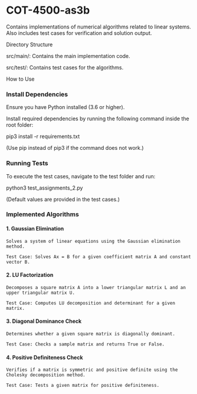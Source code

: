# COT-4500-as3b

Contains implementations of numerical algorithms related to linear systems.
Also includes test cases for verification and solution output.

Directory Structure

  src/main/: Contains the main implementation code.
  
  src/test/: Contains test cases for the algorithms.

How to Use

### Install Dependencies

  Ensure you have Python installed (3.6 or higher).
  
  Install required dependencies by running the following command inside the root folder:
  
  pip3 install -r requirements.txt
  
  (Use pip instead of pip3 if the command does not work.)

### Running Tests

  To execute the test cases, navigate to the test folder and run:
  
  python3 test_assignments_2.py
  
  (Default values are provided in the test cases.)

### Implemented Algorithms

  #### 1. Gaussian Elimination

    Solves a system of linear equations using the Gaussian elimination method.
    
    Test Case: Solves Ax = B for a given coefficient matrix A and constant vector B.
    
  #### 2. LU Factorization

    Decomposes a square matrix A into a lower triangular matrix L and an upper triangular matrix U.
    
    Test Case: Computes LU decomposition and determinant for a given matrix.

  #### 3. Diagonal Dominance Check

    Determines whether a given square matrix is diagonally dominant.
    
    Test Case: Checks a sample matrix and returns True or False.

  #### 4. Positive Definiteness Check

    Verifies if a matrix is symmetric and positive definite using the Cholesky decomposition method.
    
    Test Case: Tests a given matrix for positive definiteness.

